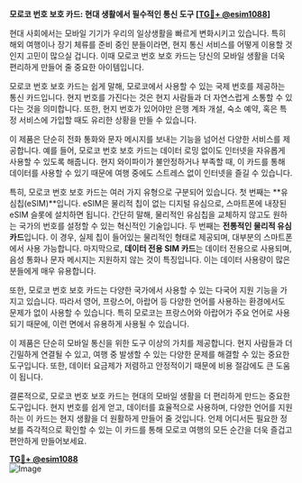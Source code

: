 **모로코 번호 보호 카드: 현대 생활에서 필수적인 통신 도구 [[TG💪+ @esim1088](https://t.me/s/esim1088)]**

현대 사회에서는 모바일 기기가 우리의 일상생활을 빠르게 변화시키고 있습니다. 특히 해외 여행이나 장기 체류를 준비 중인 분들이라면, 현지 통신 서비스를 어떻게 이용할 것인지 고민이 많으실 겁니다. 이때 모로코 번호 보호 카드는 당신의 모바일 생활을 더욱 편리하게 만들어 줄 중요한 아이템입니다.

모로코 번호 보호 카드는 쉽게 말해, 모로코에서 사용할 수 있는 국제 번호를 제공하는 통신 카드입니다. 현지 번호를 가진다는 것은 현지 사람들과 더 자연스럽게 소통할 수 있다는 것을 의미합니다. 또한, 현지 번호가 있어야만 은행 계좌 개설, 숙소 예약, 혹은 특정 서비스에 가입할 때도 유리한 상황을 만들 수 있습니다.

이 제품은 단순히 전화 통화와 문자 메시지를 보내는 기능을 넘어선 다양한 서비스를 제공합니다. 예를 들어, 모로코 번호 보호 카드는 데이터 로밍 없이도 인터넷을 자유롭게 사용할 수 있도록 해줍니다. 현지 와이파이가 불안정하거나 부족할 때, 이 카드를 통해 데이터를 사용할 수 있기 때문에 여행 중에도 스트레스 없이 인터넷을 즐길 수 있습니다.

특히, 모로코 번호 보호 카드는 여러 가지 유형으로 구분되어 있습니다. 첫 번째는 **유심칩(eSIM)**입니다. eSIM은 물리적 칩이 없는 디지털 유심으로, 스마트폰에 내장된 eSIM 슬롯에 설치하면 됩니다. 간단히 말해, 물리적인 유심칩을 교체하지 않고도 원하는 국가의 번호를 설정할 수 있는 혁신적인 기술입니다. 두 번째는 **전통적인 물리적 유심카드**입니다. 이 경우, 실제 칩이 들어있는 물리적인 형태로 제공되며, 대부분의 스마트폰에서 사용 가능합니다. 마지막으로, **데이터 전용 SIM 카드**는 데이터 전용으로 사용되며, 음성 통화나 문자 메시지는 지원하지 않는 것이 특징입니다. 이는 데이터 사용량이 많은 분들에게 매우 유용합니다.

또한, 모로코 번호 보호 카드는 다양한 국가에서 사용할 수 있는 다국어 지원 기능을 가지고 있습니다. 따라서 영어, 프랑스어, 아랍어 등 다양한 언어를 사용하는 환경에서도 문제가 없이 사용할 수 있습니다. 특히 모로코는 프랑스어와 아랍어가 주요 언어로 사용되기 때문에, 이런 면에서 유용하게 사용될 수 있습니다.

이 제품은 단순히 모바일 통신을 위한 도구 이상의 가치를 제공합니다. 현지 사람들과 더 긴밀하게 연결될 수 있고, 여행 중 발생할 수 있는 다양한 문제를 해결할 수 있는 중요한 도구입니다. 또한, 데이터 요금제가 저렴하고 안정적이기 때문에 비용 절감에도 큰 도움이 됩니다.

결론적으로, 모로코 번호 보호 카드는 현대의 모바일 생활을 더 편리하게 만드는 중요한 도구입니다. 현지 번호를 쉽게 얻고, 데이터를 효율적으로 사용하며, 다양한 언어를 지원하는 이 카드는 현지 생활을 더 원활하게 만들어 줄 것입니다. 언제 어디서든 필요한 정보를 즉각적으로 확인할 수 있는 이 카드를 통해 모로코 여행의 모든 순간을 더욱 즐겁고 편안하게 만들어보세요.

**[TG💪+ @esim1088](https://t.me/s/esim1088)**  
![Image](https://i.postimg.cc/Y0z9fWf4/image.png)